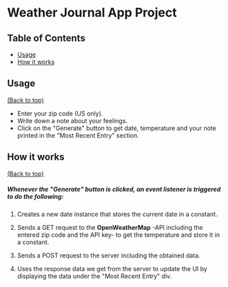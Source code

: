 # Weather Journal App Project

## Table of Contents

* [Usage](#Usage)
* [How it works](#how-it-works)

## Usage
[(Back to top)](#table-of-contents)

- Enter your zip code (US only).
- Write down a note about your feelings.
- Click on the "Generate" button to get date, temperature and your note printed in the "Most Recent Entry" section.

## How it works
[(Back to top)](#table-of-contents)

##### Whenever the "Generate" button is clicked, an event listener is triggered to do the following:

1. Creates a new date instance that stores the current date in a constant.

2. Sends a GET request to the **OpenWeatherMap** -API including the entered zip code and the API key- to get the temperature and store it in a constant. 

3. Sends a POST request to the server including the obtained data.

4. Uses the response data we get from the server to update the UI by displaying the data under the "Most Recent Entry" div.